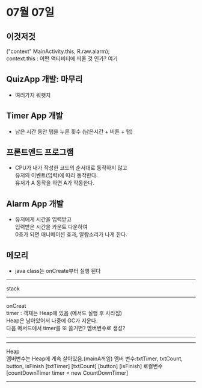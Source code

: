 # 07월 07일

## 이것저것
("context" MainActivity.this, R.raw.alarm);  
context.this : 어떤 액티비티에 띄울 것 인가? 여기


## QuizApp 개발: 마무리
- 여러가지 뭐햇지

## Timer App 개발
- 남은 시간 동안 탭을 누른 횟수 (남은시간 + 버튼 + 탭)


## 프론트엔드 프로그램
- CPU가 내가 작성한 코드의 순서대로 동작하지 않고  
유저의 이벤트(입력)에 따라 동작한다.  
유저가 A 동작을 하면 A가 작동한다.

## Alarm App 개발
- 유저에게 시간을 입력받고  
입력받은 시간을 카운트 다운하여  
0초가 되면 애니메이션 효과, 알람소리가 나게 한다.



## 메모리 
- java class는 onCreate부터 실행 된다

---
stack   

---
onCreat  
timer : 객체는 Heap에 있음 (메서드 실행 후 사라짐)  
Heap은 남아있어서 나중에 GC가 지운다.  
다음 메서드에서 timer를 또 쓸거면? 멤버변수로 생성?  


---


--- 
Heap  
멤버변수는 Heap에 계속 살아있음.(mainA꺼임)
멤버 변수:txtTimer, txtCount, button, isFinish
[txtTimer] [txtCount] [button] [isFinish]
로컬변수
[countDownTimer timer = new CountDownTimer]

--- 